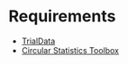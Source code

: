 # Requirements
- [TrialData](https://github.com/limblab/TrialData.git)
- [Circular Statistics Toolbox](https://www.jstatsoft.org/article/view/v031i10)
